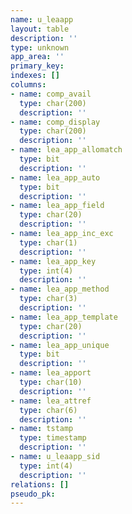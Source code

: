 ```yaml
---
name: u_leaapp
layout: table
description: ''
type: unknown
app_area: ''
primary_key: 
indexes: []
columns:
- name: comp_avail
  type: char(200)
  description: ''
- name: comp_display
  type: char(200)
  description: ''
- name: lea_app_allomatch
  type: bit
  description: ''
- name: lea_app_auto
  type: bit
  description: ''
- name: lea_app_field
  type: char(20)
  description: ''
- name: lea_app_inc_exc
  type: char(1)
  description: ''
- name: lea_app_key
  type: int(4)
  description: ''
- name: lea_app_method
  type: char(3)
  description: ''
- name: lea_app_template
  type: char(20)
  description: ''
- name: lea_app_unique
  type: bit
  description: ''
- name: lea_apport
  type: char(10)
  description: ''
- name: lea_attref
  type: char(6)
  description: ''
- name: tstamp
  type: timestamp
  description: ''
- name: u_leaapp_sid
  type: int(4)
  description: ''
relations: []
pseudo_pk: 
---
```


